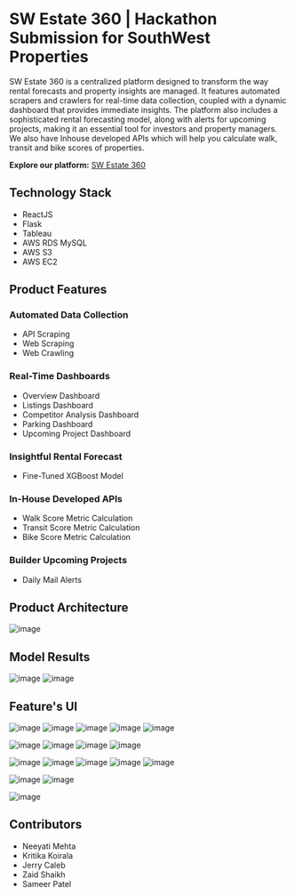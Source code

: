 # SW Estate 360 | Hackathon Submission for SouthWest Properties
SW Estate 360 is a centralized platform designed to transform the way rental forecasts and property insights are managed. It features automated scrapers and crawlers for real-time data collection, coupled with a dynamic dashboard that provides immediate insights. The platform also includes a sophisticated rental forecasting model, along with alerts for upcoming projects, making it an essential tool for investors and property managers. We also have Inhouse developed APIs which will help you calculate walk, transit and bike scores of properties.

**Explore our platform:** [SW Estate 360](https://estate360.netlify.app/)

## Technology Stack
- ReactJS
- Flask
- Tableau
- AWS RDS MySQL
- AWS S3
- AWS EC2

## Product Features 

### Automated Data Collection
  - API Scraping
  - Web Scraping
  - Web Crawling
     
### Real-Time Dashboards
  - Overview Dashboard
  - Listings Dashboard
  - Competitor Analysis Dashboard
  - Parking Dashboard
  - Upcoming Project Dashboard
        
### Insightful Rental Forecast
  - Fine-Tuned XGBoost Model

### In-House Developed APIs
  - Walk Score Metric Calculation
  - Transit Score Metric Calculation
  - Bike Score Metric Calculation

### Builder Upcoming Projects
  - Daily Mail Alerts


## Product Architecture
![image](https://github.com/sameer-patel-dev/MCDA-Hackathon-SouthWest-Properties/assets/52646890/39a101f9-64cd-4b4a-b101-64266fd26ef2)




## Model Results
![image](https://github.com/sameer-patel-dev/MCDA-Hackathon-SouthWest-Properties/assets/52646890/00cfa3bc-05cf-4cb9-86da-030f33475722)
![image](https://github.com/sameer-patel-dev/MCDA-Hackathon-SouthWest-Properties/assets/52646890/1cf888b9-28ba-4d44-811b-8deef2d846e7)




## Feature's UI
![image](https://github.com/sameer-patel-dev/MCDA-Hackathon-SouthWest-Properties/assets/52646890/b812cfbd-c295-4a15-83be-114fd8651937)
![image](https://github.com/sameer-patel-dev/MCDA-Hackathon-SouthWest-Properties/assets/52646890/a021889f-2cc4-4cef-b648-a2afa28a0cf6)
![image](https://github.com/sameer-patel-dev/MCDA-Hackathon-SouthWest-Properties/assets/52646890/e776231b-21c9-40cb-ae4f-7ecd04ca3b85)
![image](https://github.com/sameer-patel-dev/MCDA-Hackathon-SouthWest-Properties/assets/52646890/1fa0a542-79e5-40a9-9bc0-e5efac5fead3)
![image](https://github.com/sameer-patel-dev/MCDA-Hackathon-SouthWest-Properties/assets/52646890/ede5f452-3bce-434b-a060-6f68d0189e0d)





![image](https://github.com/sameer-patel-dev/MCDA-Hackathon-SouthWest-Properties/assets/52646890/43282f55-a82e-4cbd-91ad-3bb32d865973)
![image](https://github.com/sameer-patel-dev/MCDA-Hackathon-SouthWest-Properties/assets/52646890/5cfbf1ca-2396-46bf-a203-b69dcaa76aa9)
![image](https://github.com/sameer-patel-dev/MCDA-Hackathon-SouthWest-Properties/assets/52646890/83e0ec2b-099c-42a5-b833-99de9824e8bd)
![image](https://github.com/sameer-patel-dev/MCDA-Hackathon-SouthWest-Properties/assets/52646890/f1855aaf-e960-4f24-ac16-7f5950f23b8e)


![image](https://github.com/sameer-patel-dev/MCDA-Hackathon-SouthWest-Properties/assets/52646890/b2b63847-fd05-45fb-be5b-0d6b9228d41b)
![image](https://github.com/sameer-patel-dev/MCDA-Hackathon-SouthWest-Properties/assets/52646890/1654e603-7515-42d2-8023-7628fbb36d62)
![image](https://github.com/sameer-patel-dev/MCDA-Hackathon-SouthWest-Properties/assets/52646890/d119ac42-69c9-4fdf-ac9a-83a3ae17aac5)
![image](https://github.com/sameer-patel-dev/MCDA-Hackathon-SouthWest-Properties/assets/52646890/67b794bd-c62c-4650-8641-58811e4130c3)
![image](https://github.com/sameer-patel-dev/MCDA-Hackathon-SouthWest-Properties/assets/52646890/4d0ddff2-6aae-4d2b-a141-cc1c33bb777f)


![image](https://github.com/sameer-patel-dev/MCDA-Hackathon-SouthWest-Properties/assets/52646890/198a40ff-34ee-4a6c-b8a3-bd3c85f211fb)
![image](https://github.com/sameer-patel-dev/MCDA-Hackathon-SouthWest-Properties/assets/52646890/64d3a3fd-e883-4ce8-8e1c-6ab931bc4404)


![image](https://github.com/sameer-patel-dev/MCDA-Hackathon-SouthWest-Properties/assets/52646890/78c9b45f-380b-4839-a1a4-04cefb2b4f62)



## Contributors
- Neeyati Mehta
- Kritika Koirala
- Jerry Caleb
- Zaid Shaikh
- Sameer Patel




